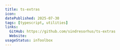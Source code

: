 ```yaml
---
title: ts-extras
icon:
datePublished: 2025-07-30
tags: [typescript, utilities]
links:
  GitHub: https://github.com/sindresorhus/ts-extras
  Website:
usageStatus: inToolbox
---
```

